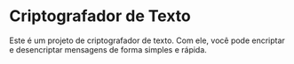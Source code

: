 # Criptografador de Texto

Este é um projeto de criptografador de texto.
Com ele, você pode encriptar e desencriptar mensagens de forma simples e rápida.
